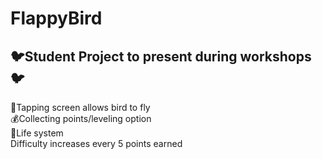 # FlappyBird

🐦Student Project to present during workshops🐦
-------------------------------------------
🤏Tapping screen allows bird to fly</br>
💰Collecting points/leveling option</br>
💓Life system</br>
Difficulty increases every 5 points earned

